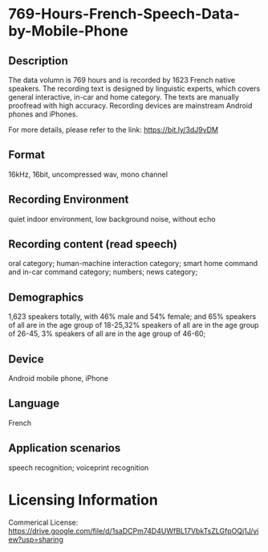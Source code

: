 # 769-Hours-French-Speech-Data-by-Mobile-Phone


## Description
The data volumn is 769 hours and is recorded by 1623 French native speakers. The recording text is designed by linguistic experts, which covers general interactive, in-car and home category. The texts are manually proofread with high accuracy. Recording devices are mainstream Android phones and iPhones.

For more details, please refer to the link: https://bit.ly/3dJ9vDM

## Format
16kHz, 16bit, uncompressed wav, mono channel

## Recording Environment
quiet indoor environment, low background noise, without echo

## Recording content (read speech)
oral category; human-machine interaction category; smart home command and in-car command category; numbers; news category;

## Demographics
1,623 speakers totally, with 46% male and 54% female; and 65% speakers of all are in the age group of 18-25,32% speakers of all are in the age group of 26-45, 3% speakers of all are in the age group of 46-60;

## Device
Android mobile phone, iPhone

## Language
French

## Application scenarios
speech recognition; voiceprint recognition

# Licensing Information
Commerical License: https://drive.google.com/file/d/1saDCPm74D4UWfBL17VbkTsZLGfpOQj1J/view?usp=sharing
